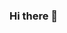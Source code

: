 ### Hi there 👋

<!--
**SuhailMohammad/SuhailMohammad** is a ✨ _special_ ✨ repository because its `README.md` (this file) appears on your GitHub profile.

Here are some ideas to get you started:

- 🔭 I’m currently working on ...
- 🌱 I’m currently learning Software Engineering [@Monash University](https://www.monash.edu.my/)
- 👯 I’m looking to collaborate on ...
- 🤔 I’m looking for help with ...
- 💬 Ask me about Anything
- 📫 How to reach me: [Instagram](https://www.instagram.com/s25uhail_ins/) 
- 😄 Pronouns: He/Him
- ⚡ Fun fact: Fast Learner
-->

